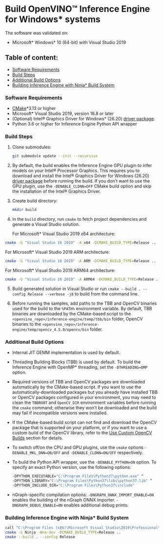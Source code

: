# Build OpenVINO™ Inference Engine for Windows* systems

The software was validated on:
- Microsoft\* Windows\* 10 (64-bit) with Visual Studio 2019

## Table of content:

  - [Software Requirements](#software-requirements)
  - [Build Steps](#build-steps)
  - [Additional Build Options](#additional-build-options)
  - [Building Inference Engine with Ninja* Build System](#building-inference-engine-with-ninja-build-system)

### Software Requirements
- [CMake]\*3.13 or higher
- Microsoft\* Visual Studio 2019, version 16.8 or later
- (Optional) Intel® Graphics Driver for Windows* (26.20) [driver package].
- Python 3.6 or higher for Inference Engine Python API wrapper

### Build Steps

1. Clone submodules:
    ```sh
    git submodule update --init --recursive
    ```
2. By default, the build enables the Inference Engine GPU plugin to infer models
   on your Intel® Processor Graphics. This requires you to download and install
   the Intel® Graphics Driver for Windows (26.20) [driver package] before
   running the build. If you don't want to use the GPU plugin, use the
   `-DENABLE_CLDNN=OFF` CMake build option and skip the installation of the
   Intel® Graphics Driver.
3. Create build directory:
    ```sh
    mkdir build
    ```
4. In the `build` directory, run `cmake` to fetch project dependencies and
   generate a Visual Studio solution.

   For Microsoft\* Visual Studio 2019 x64 architecture:
```sh
cmake -G "Visual Studio 16 2019" -A x64 -DCMAKE_BUILD_TYPE=Release ..
```

   For Microsoft\* Visual Studio 2019 ARM architecture:
```sh
cmake -G "Visual Studio 16 2019" -A ARM -DCMAKE_BUILD_TYPE=Release ..
```

   For Microsoft\* Visual Studio 2019 ARM64 architecture:
```sh
cmake -G "Visual Studio 16 2019" -A ARM64 -DCMAKE_BUILD_TYPE=Release ..
```

5. Build generated solution in Visual Studio or run
   `cmake --build . --config Release --verbose -j8` to build from the command line.

6. Before running the samples, add paths to the TBB and OpenCV binaries used for
   the build to the `%PATH%` environment variable. By default, TBB binaries are
   downloaded by the CMake-based script to the `<openvino_repo>/inference-engine/temp/tbb/bin`
   folder, OpenCV binaries to the `<openvino_repo>/inference-engine/temp/opencv_4.5.0/opencv/bin`
   folder.

### Additional Build Options

- Internal JIT GEMM implementation is used by default.

- Threading Building Blocks (TBB) is used by default. To build the Inference
  Engine with OpenMP* threading, set the `-DTHREADING=OMP` option.

- Required versions of TBB and OpenCV packages are downloaded automatically by
  the CMake-based script. If you want to use the automatically-downloaded
  packages but you already have installed TBB or OpenCV packages configured in
  your environment, you may need to clean the `TBBROOT` and `OpenCV_DIR`
  environment variables before running the `cmake` command; otherwise they won't
  be downloaded and the build may fail if incompatible versions were installed.

- If the CMake-based build script can not find and download the OpenCV package
  that is supported on your platform, or if you want to use a custom build of
  the OpenCV library, refer to the [Use Custom OpenCV Builds](#use-custom-opencv-builds-for-inference-engine)
  section for details.

- To switch off/on the CPU and GPU plugins, use the `cmake` options
  `-DENABLE_MKL_DNN=ON/OFF` and `-DENABLE_CLDNN=ON/OFF` respectively.

- To build the Python API wrapper, use the `-DENABLE_PYTHON=ON` option. To
  specify an exact Python version, use the following options:
   ```sh
   -DPYTHON_EXECUTABLE="C:\Program Files\Python37\python.exe" ^
   -DPYTHON_LIBRARY="C:\Program Files\Python37\libs\python37.lib" ^
   -DPYTHON_INCLUDE_DIR="C:\Program Files\Python37\include"
   ```

- nGraph-specific compilation options:
  `-DNGRAPH_ONNX_IMPORT_ENABLE=ON` enables the building of the nGraph ONNX importer.
  `-DNGRAPH_DEBUG_ENABLE=ON` enables additional debug prints.

### Building Inference Engine with Ninja* Build System

```sh
call "C:\Program Files (x86)\Microsoft Visual Studio\2019\Professional\VC\Auxiliary\Build\vcvars64.bat"
cmake -G Ninja -Wno-dev -DCMAKE_BUILD_TYPE=Release ..
cmake --build . --config Release
```


[CMake]:https://cmake.org/download/
[MKL-DNN repository for Windows]:(https://github.com/intel/mkl-dnn/releases/download/v0.19/mklml_win_2019.0.5.20190502.zip)
[OpenBLAS]:https://sourceforge.net/projects/openblas/files/v0.2.14/OpenBLAS-v0.2.14-Win64-int64.zip/download
[mingw64\* runtime dependencies]:https://sourceforge.net/projects/openblas/files/v0.2.14/mingw64_dll.zip/download
[driver package]:https://downloadcenter.intel.com/download/29335/Intel-Graphics-Windows-10-DCH-Drivers

